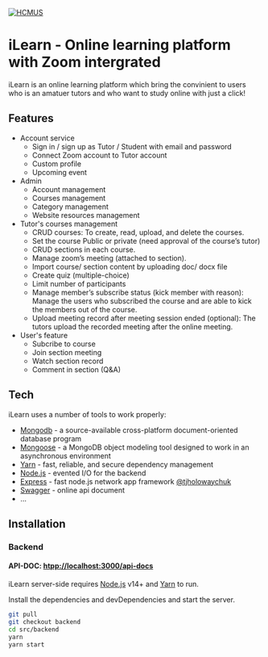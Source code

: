 [![HCMUS](https://www.hcmus.edu.vn/images/logo81.png)](https://www.hcmus.edu.vn/)
# iLearn - Online learning platform with Zoom intergrated

iLearn is an online learning platform which bring the convinient to users who is an amatuer tutors and who want to study online with just a click!

## Features

- Account service
   - Sign in / sign up as Tutor / Student with email and password
   - Connect Zoom account to Tutor account
   - Custom profile
   - Upcoming event
- Admin
   - Account management
   - Courses management
   - Category management
   - Website resources management
- Tutor's courses management
   - CRUD courses: To create, read, upload, and delete the courses.
   - Set the course Public or private (need approval of the course’s tutor)
   - CRUD sections in each course.
   - Manage zoom’s meeting (attached to section).
   - Import course/ section content by uploading doc/ docx file
   - Create quiz (multiple-choice)
   - Limit number of participants
   - Manage member’s subscribe status (kick member with reason): Manage the users who subscribed the course and are able to kick the members out of the course. 
   - Upload meeting record after meeting session ended (optional): The tutors upload the recorded meeting after the online meeting.
- User's feature
   - Subcribe to course
   - Join section meeting
   - Watch section record
   - Comment in section (Q&A)
## Tech

iLearn uses a number of tools to work properly:

- [Mongodb] - a source-available cross-platform document-oriented database program
- [Mongoose] - a MongoDB object modeling tool designed to work in an asynchronous environment
- [Yarn] - fast, reliable, and secure dependency management
- [Node.js] - evented I/O for the backend
- [Express] - fast node.js network app framework [@tjholowaychuk]
- [Swagger] - online api document
- ...

## Installation

### Backend

#### API-DOC: <htpp://localhost:3000/api-docs>

iLearn server-side requires [Node.js] v14+ and [Yarn] to run.

Install the dependencies and devDependencies and start the server.

```sh
git pull
git checkout backend
cd src/backend
yarn
yarn start
```
   [Yarn]: <https://yarnpkg.com/>
   [Node.js]: <https://nodejs.org>
   [Mongodb]: <https://www.mongodb.com>
   [Mongoose]: <https://mongoosejs.com>
   [@tjholowaychuk]: <http://twitter.com/tjholowaychuk>
   [express]: <http://expressjs.com>
   [Swagger]: <https://swagger.io>
